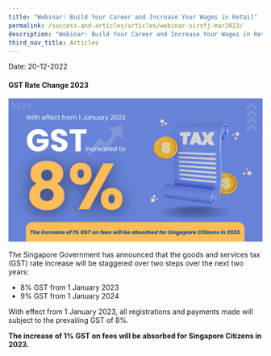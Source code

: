 ```yaml
---
title: "Webinar: Build Your Career and Increase Your Wages in Retail"
permalink: /success-and-articles/articles/webinar-sirsfj-mar2023/
description: "Webinar: Build Your Career and Increase Your Wages in Retail (15 Mar 2023)"
third_nav_title: Articles
---
```

Date: 20-12-2022

<h4>GST Rate Change 2023</h4>

![GST Rate 8% with effect from 1 January 2023](/images/images-2021/Home-Highlights-GST8.png)

The Singapore Government has announced that the goods and services tax (GST) rate increase will be staggered over two steps over the next two years: 

* 8% GST from 1 January 2023
* 9% GST from 1 January 2024

With effect from 1 January 2023, all registrations and payments made will subject to the prevailing GST of 8%. 

<b>The increase of 1% GST on fees will be absorbed for Singapore Citizens in 2023.</b>